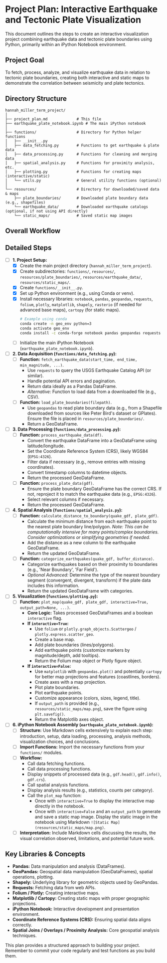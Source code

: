 # Project Plan: Interactive Earthquake and Tectonic Plate Visualization

This document outlines the steps to create an interactive visualization project combining earthquake data and tectonic plate boundaries using Python, primarily within an iPython Notebook environment.

## Project Goal

To fetch, process, analyze, and visualize earthquake data in relation to tectonic plate boundaries, creating both interactive and static maps to demonstrate the correlation between seismicity and plate tectonics.

## Directory Structure

```
hannah_miller_term_project/
│
├── project_plan.md             # This file
├── earthquake_plate_notebook.ipynb # The main iPython notebook
│
├── functions/                  # Directory for Python helper functions
│   ├── __init__.py
│   ├── data_fetching.py        # Functions to get earthquake & plate data
│   ├── data_processing.py      # Functions for cleaning and merging data
│   ├── spatial_analysis.py     # Functions for proximity analysis, etc.
│   ├── plotting.py             # Functions for creating maps (interactive/static)
│   └── utils.py                # General utility functions (optional)
│
└── resources/                  # Directory for downloaded/saved data & maps
    ├── plate_boundaries/       # Downloaded plate boundary data (e.g., shapefiles)
    └── earthquake_data/        # Downloaded earthquake catalogs (optional, if not using API directly)
    └── static_maps/            # Saved static map images
```

## Overall Workflow


## Detailed Steps

- [ ] **1. Project Setup:**
    - [x] Create the main project directory (`hannah_miller_term_project`).
    - [x] Create subdirectories: `functions/`, `resources/`, `resources/plate_boundaries/`, `resources/earthquake_data/`, `resources/static_maps/`.
    - [x] Create `functions/__init__.py`.
    - [x] Set up Python environment (e.g., using Conda or venv).
    - [x] Install necessary libraries: `notebook`, `pandas`, `geopandas`, `requests`, `folium`, `plotly`, `matplotlib`, `shapely`, `rasterio` (if needed for advanced base maps), `cartopy` (for static maps).
        ```bash
        # Example using conda
        conda create -n geo_env python=3
        conda activate geo_env
        conda install -c conda-forge notebook pandas geopandas requests folium plotly matplotlib shapely cartopy rasterio
        ```
    - [ ] Initialize the main iPython Notebook (`earthquake_plate_notebook.ipynb`).

- [ ] **2. Data Acquisition (`functions/data_fetching.py`):**
    - [ ] **Function:** `fetch_earthquake_data(start_time, end_time, min_magnitude, ...)`.
        - Use `requests` to query the USGS Earthquake Catalog API (or similar).
        - Handle potential API errors and pagination.
        - Return data ideally as a Pandas DataFrame.
        - *Alternative:* Function to load data from a downloaded file (e.g., CSV).
    - [ ] **Function:** `load_plate_boundaries(filepath)`.
        - Use `geopandas` to read plate boundary data (e.g., from a Shapefile downloaded from sources like Peter Bird's dataset or GPlates). Ensure the file is placed in `resources/plate_boundaries/`.
        - Return a GeoDataFrame.

- [ ] **3. Data Processing (`functions/data_processing.py`):**
    - [ ] **Function:** `process_earthquake_data(df)`.
        - Convert the earthquake DataFrame into a GeoDataFrame using latitude/longitude.
        - Set the Coordinate Reference System (CRS), likely WGS84 (`EPSG:4326`).
        - Filter data if necessary (e.g., remove entries with missing coordinates).
        - Convert timestamp columns to datetime objects.
        - Return the processed GeoDataFrame.
    - [ ] **Function:** `process_plate_data(gdf)`.
        - Ensure the plate boundary GeoDataFrame has the correct CRS. If not, reproject it to match the earthquake data (e.g., `EPSG:4326`).
        - Select relevant columns if necessary.
        - Return the processed GeoDataFrame.

- [ ] **4. Spatial Analysis (`functions/spatial_analysis.py`):**
    - [ ] **Function:** `calculate_distance_to_boundary(quake_gdf, plate_gdf)`.
        - Calculate the minimum distance from each earthquake point to the nearest plate boundary line/polygon. *Note: This can be computationally intensive for many points/complex boundaries. Consider optimizations or simplifying geometries if needed.*
        - Add the distance as a new column to the earthquake GeoDataFrame.
        - Return the updated GeoDataFrame.
    - [ ] **Function:** `categorize_earthquakes(quake_gdf, buffer_distance)`.
        - Categorize earthquakes based on their proximity to boundaries (e.g., 'Near Boundary', 'Far Field').
        - *Optional Advanced:* Determine the type of the nearest boundary segment (convergent, divergent, transform) if the plate data includes this information.
        - Return the updated GeoDataFrame with categories.

- [ ] **5. Visualization (`functions/plotting.py`):**
    - [ ] **Function:** `plot_map(quake_gdf, plate_gdf, interactive=True, output_path=None, ...)`.
        - **Core Logic:** Takes processed GeoDataFrames and a boolean `interactive` flag.
        - **If `interactive=True`:**
            - Use `folium` or `plotly.graph_objects.Scattergeo` / `plotly.express.scatter_geo`.
            - Create a base map.
            - Add plate boundaries (lines/polygons).
            - Add earthquake points (customize markers by magnitude/depth, add tooltips).
            - Return the Folium map object or Plotly figure object.
        - **If `interactive=False`:**
            - Use `matplotlib` with `geopandas.plot()` and potentially `cartopy` for better map projections and features (coastlines, borders).
            - Create axes with a map projection.
            - Plot plate boundaries.
            - Plot earthquake points.
            - Customize appearance (colors, sizes, legend, title).
            - If `output_path` is provided (e.g., `resources/static_maps/map.png`), save the figure using `plt.savefig()`.
            - Return the Matplotlib axes object.

- [ ] **6. iPython Notebook Assembly (`earthquake_plate_notebook.ipynb`):**
    - [ ] **Structure:** Use Markdown cells extensively to explain each step: introduction, setup, data loading, processing, analysis methods, visualization choices, and conclusions.
    - [ ] **Import Functions:** Import the necessary functions from your `functions/` modules.
    - [ ] **Workflow:**
        - Call data fetching functions.
        - Call data processing functions.
        - Display snippets of processed data (e.g., `gdf.head()`, `gdf.info()`, `gdf.crs`).
        - Call spatial analysis functions.
        - Display analysis results (e.g., statistics, counts per category).
        - Call the `plot_map` function:
            - Once with `interactive=True` to display the interactive map directly in the notebook.
            - Once with `interactive=False` and an `output_path` to generate and save a static map image. Display the static image in the notebook using Markdown `![Static Map](resources/static_maps/map.png)`.
    - [ ] **Interpretation:** Include Markdown cells discussing the results, the visual correlation observed, limitations, and potential future work.

## Key Libraries & Concepts

*   **Pandas:** Data manipulation and analysis (DataFrames).
*   **GeoPandas:** Geospatial data manipulation (GeoDataFrames), spatial operations, plotting.
*   **Shapely:** Underlying library for geometric objects used by GeoPandas.
*   **Requests:** Fetching data from web APIs.
*   **Folium / Plotly:** Creating interactive maps.
*   **Matplotlib / Cartopy:** Creating static maps with proper geographic projections.
*   **iPython Notebook:** Interactive development and presentation environment.
*   **Coordinate Reference Systems (CRS):** Ensuring spatial data aligns correctly.
*   **Spatial Joins / Overlays / Proximity Analysis:** Core geospatial analysis techniques.

This plan provides a structured approach to building your project. Remember to commit your code regularly and test functions as you build them.